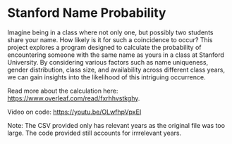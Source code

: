 # Stanford Name Probability

Imagine being in a class where not only one, but possibly two students share your name. How likely is it for such a coincidence to occur? This project explores a program designed to calculate the probability of encountering someone with the same name as yours in a class at Stanford University. By considering various factors such as name uniqueness, gender distribution, class size, and availability across different class years, we can gain insights into the likelihood of this intriguing occurrence. 

Read more about the calculation here: https://www.overleaf.com/read/fxrhhvstkghy.

Video on code: https://youtu.be/OLwfhpVpxEI

Note: The CSV provided only has relevant years as the original file was too large. The code provided still accounts for irrrelevant years.
